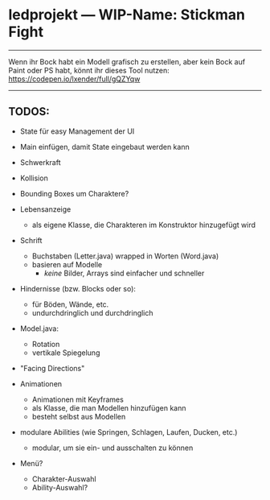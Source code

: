 # ledprojekt — WIP-Name: Stickman Fight

<hr>

Wenn ihr Bock habt ein Modell grafisch zu erstellen, aber kein Bock auf Paint oder PS habt, könnt ihr dieses Tool nutzen:
https://codepen.io/lxender/full/gQZYqw

<hr>

## TODOS:
- State für easy Management der UI
- Main einfügen, damit State eingebaut werden kann

- Schwerkraft
- Kollision

- Bounding Boxes um Charaktere?

- Lebensanzeige
    - als eigene Klasse, die Charakteren im Konstruktor hinzugefügt wird

- Schrift
    - Buchstaben (Letter.java) wrapped in Worten (Word.java)
    - basieren auf Modelle
        - *keine* Bilder, Arrays sind einfacher und schneller

- Hindernisse (bzw. Blocks oder so):
    - für Böden, Wände, etc.
    - undurchdringlich und durchdringlich

- Model.java:
    - Rotation
    - vertikale Spiegelung

- "Facing Directions"

- Animationen
    - Animationen mit Keyframes
    - als Klasse, die man Modellen hinzufügen kann
    - besteht selbst aus Modellen

- modulare Abilities (wie Springen, Schlagen, Laufen, Ducken, etc.)
    - modular, um sie ein- und ausschalten zu können

- Menü?
    - Charakter-Auswahl
    - Ability-Auswahl?
